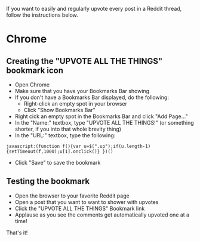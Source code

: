 If you want to easily and regularly upvote every post in a Reddit thread, follow the instructions below.

Chrome
======

Creating the "UPVOTE ALL THE THINGS" bookmark icon
--------------------------------------------------

* Open Chrome
* Make sure that you have your Bookmarks Bar showing
* If you don't have a Bookmarks Bar displayed, do the following:
  * Right-click an empty spot in your browser
  * Click "Show Bookmarks Bar"
* Right cick an empty spot in the Bookmarks Bar and click "Add Page..."
* In the "Name:" textbox, type "UPVOTE ALL THE THINGS!" (or something shorter, if you into that whole brevity thing)
* In the "URL:" textbox, type the following:

```
javascript:(function f(){var u=$(".up");if(u.length-1) {setTimeout(f,1000);u[1].onclick()} })()
```
* Click "Save" to save the bookmark

Testing the bookmark
--------------------

* Open the browser to your favorite Reddit page
* Open a post that you want to want to shower with upvotes
* Click the "UPVOTE ALL THE THINGS" Bookmark link
* Applause as you see the comments get automatically upvoted one at a time!

That's it!
